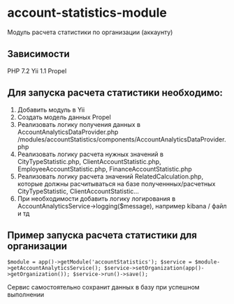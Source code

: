 # account-statistics-module
Модуль расчета статистики по организации (аккаунту)

## Зависимости
PHP 7.2
Yii 1.1
Propel

## Для запуска расчета статистики необходимо:
1. Добавить модуль в Yii
2. Создать модель данных Propel 
3. Реализовать логику получения данных в AccountAnalyticsDataProvider.php /modules/accountStatistics/components/AccountAnalyticsDataProvider.php 
4. Реализовать логику расчета нужных значений в CityTypeStatistic.php, ClientAccountStatistic.php, EmployeeAccountStatistic.php, FinanceAccountStatistic.php
5. Реализовать логику расчета значений RelatedСalculation.php, которые должны расчитываться на базе полученнных/расчетных CityTypeStatistic, ClientAccountStatistic...
6. При необходимости добавить логику логирования в AccountAnalyticsService->logging($message), например kibana / файл и тд

## Пример запуска расчета статистики для организации

`$module = app()->getModule('accountStatistics');
$service = $module->getAccountAnalyticsService();
$service->setOrganization(app()->getOrganization());
$service->run()->save();`

Сервис самостоятельно сохранит данных в базу при успешном выполнении



